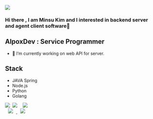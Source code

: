 <img src="https://capsule-render.vercel.app/api?type=slice&color=auto&height=300&section=header&text=minsu%20kim&fontSize=90" />
    

### Hi there , I am Minsu Kim and I interested in backend server and agent client software👋

<!--
**min19828257/min19828257** is a ✨ _special_ ✨ repository because its `README.md` (this file) appears on your GitHub profile.

Here are some ideas to get you started:

- 🔭 I’m currently working on ...
- 🌱 I’m currently learning ...
- 👯 I’m looking to collaborate on ...
- 🤔 I’m looking for help with ...
- 💬 Ask me about ...
- 📫 How to reach me: ...
- 😄 Pronouns: ...
- ⚡ Fun fact: ...
-->

## AlpoxDev : Service Programmer

- 🔭 I’m currently working on web API for server.

## Stack

- JAVA Spring
- Node.js
- Python
- Golang

<div>
    <img src="https://img.shields.io/badge/Python-3766AB?style=flat-square&logo=Python&logoColor=white"/></a>&nbsp
    <img src="https://img.shields.io/badge/-hihi-brightgreen"/></a>&nbsp
    <img 
        src="https://hits.seeyoufarm.com/api/count/incr/badge.svg?url=https%3A%2F%2Fgithub.com%2FAlpoxDev"
        style="height : auto; margin-left : 10px; margin-right : 10px;"/>
</div>


<a href="https://naver.com">
    <img 
        src="http://img.shields.io/badge/-Instagram-black?style=flat&logo=Instagram&link=https://naver.com/"
        style="height : auto; margin-left : 10px; margin-right : 10px;"/>
</a>
<a href="https://alpox.kr">
    <img 
        src="http://img.shields.io/badge/-Tech%20Blog-655ced?style=flat&logo=github&link=https://alpox.kr"
        style="height : auto; margin-left : 10px; margin-right : 10px;"/>
</a>
